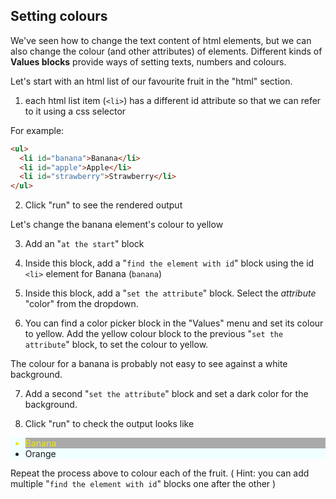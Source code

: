 ## Setting colours

We've seen how to change the text content of html elements, but we can also change the colour (and other attributes) of elements. Different kinds of **Values blocks** provide ways of setting texts, numbers and colours.

Let's start with an html list of our favourite fruit in the "html" section.

1.  each html list item (`<li>`) has a different id attribute so that we can refer to it using a css selector

For example:

```html
<ul>
  <li id="banana">Banana</li>
  <li id="apple">Apple</li>
  <li id="strawberry">Strawberry</li>
</ul>
```

2.  Click "run" to see the rendered output

Let's change the banana element's colour to yellow

3.  Add an "`at the start`" block

4.  Inside this block, add a "`find the element with id`" block using the id `<li>` element for Banana (`banana`)

5.  Inside this block, add a "`set the attribute`" block. Select the _attribute_ "color" from the dropdown.

6.  <span class="test-checkbox"></span>You can find a color picker block in the "Values" menu and set its colour to yellow. Add the yellow colour block to the previous "`set the attribute`" block, to set the colour to yellow.

The colour for a banana is probably not easy to see against a white background.

7. <span class="test-checkbox"></span>Add a second "`set the attribute`" block and set a dark color for the background.

8. Click "run" to check the output looks like
<ul style="background-color: azure;">
      <li style="color:rgb(233, 233, 22);background-color: darkgrey;">Banana</li>
      <li>Orange</li>
</ul>

<span class="test-checkbox"></span>Repeat the process above to colour each of the fruit. ( Hint: you can add multiple "`find the element with id`" blocks one after the other )
